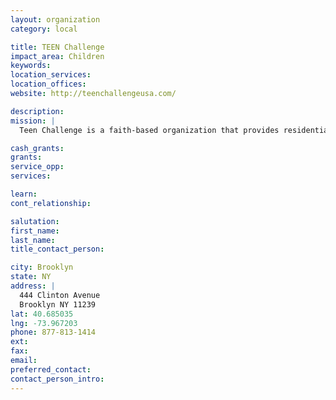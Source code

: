 ```yaml
---
layout: organization
category: local

title: TEEN Challenge
impact_area: Children
keywords: 
location_services: 
location_offices: 
website: http://teenchallengeusa.com/

description: 
mission: |
  Teen Challenge is a faith-based organization that provides residential treatment of drug and alcohol addiction for men and women. Teen Challenge provides 12-month residential programs in the Clinton Hill neighborhood of Brooklyn. Daily activities include classes in a faith-based curriculum, one-to-pne counseling sessions and group counseling. We also have an after school program for children grades 1-7. The goal of the After School program is to provide homework assistance, computer training and mentoring with lots of love so we can reach kids before they fall into the traps of addiction. In addition we provide crisis counseling, drug prevention seminars, and sexual abuse seminars. 

cash_grants: 
grants: 
service_opp: 
services: 

learn: 
cont_relationship: 

salutation: 
first_name: 
last_name: 
title_contact_person: 

city: Brooklyn
state: NY
address: |
  444 Clinton Avenue  
  Brooklyn NY 11239
lat: 40.685035
lng: -73.967203
phone: 877-813-1414
ext: 
fax: 
email: 
preferred_contact: 
contact_person_intro: 
---
```


